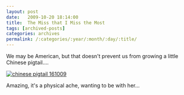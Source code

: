 ```yaml
---
layout: post
date:	2009-10-20 18:14:00
title:  The Miss that I Miss the Most
tags: [archived-posts]
categories: archives
permalink: /:categories/:year/:month/:day/:title/
---
```

We may be American, but that doesn't prevent us from growing a little Chinese pigtail....



<a href="http://s562.photobucket.com/albums/ss67/pugaippadam/?action=view&current=IMG_7727.jpg" target="_blank"><img src="http://i562.photobucket.com/albums/ss67/pugaippadam/IMG_7727.jpg" border="0" alt="chinese pigtail 161009"></a>


Amazing, it's a physical ache, wanting to be with her...
